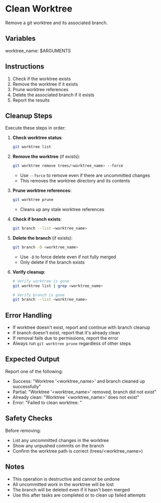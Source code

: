 # Clean Worktree

Remove a git worktree and its associated branch.

## Variables

worktree_name: $ARGUMENTS

## Instructions

1. Check if the worktree exists
2. Remove the worktree if it exists
3. Prune worktree references
4. Delete the associated branch if it exists
5. Report the results

## Cleanup Steps

Execute these steps in order:

1. **Check worktree status**:

   ```bash
   git worktree list
   ```

2. **Remove the worktree** (if exists):

   ```bash
   git worktree remove trees/<worktree_name> --force
   ```

   - Use `--force` to remove even if there are uncommitted changes
   - This removes the worktree directory and its contents

3. **Prune worktree references**:

   ```bash
   git worktree prune
   ```

   - Cleans up any stale worktree references

4. **Check if branch exists**:

   ```bash
   git branch --list <worktree_name>
   ```

5. **Delete the branch** (if exists):

   ```bash
   git branch -D <worktree_name>
   ```

   - Use `-D` to force delete even if not fully merged
   - Only delete if the branch exists

6. **Verify cleanup**:

   ```bash
   # Verify worktree is gone
   git worktree list | grep <worktree_name>

   # Verify branch is gone
   git branch --list <worktree_name>
   ```

## Error Handling

- If worktree doesn't exist, report and continue with branch cleanup
- If branch doesn't exist, report that it's already clean
- If removal fails due to permissions, report the error
- Always run `git worktree prune` regardless of other steps

## Expected Output

Report one of the following:

- Success: "Worktree '<worktree_name>' and branch cleaned up successfully"
- Partial: "Worktree '<worktree_name>' removed, branch did not exist"
- Already clean: "Worktree '<worktree_name>' does not exist"
- Error: "Failed to clean worktree: <error message>"

## Safety Checks

Before removing:

- List any uncommitted changes in the worktree
- Show any unpushed commits on the branch
- Confirm the worktree path is correct (trees/<worktree_name>)

## Notes

- This operation is destructive and cannot be undone
- All uncommitted work in the worktree will be lost
- The branch will be deleted even if it hasn't been merged
- Use this after tasks are completed or to clean up failed attempts

